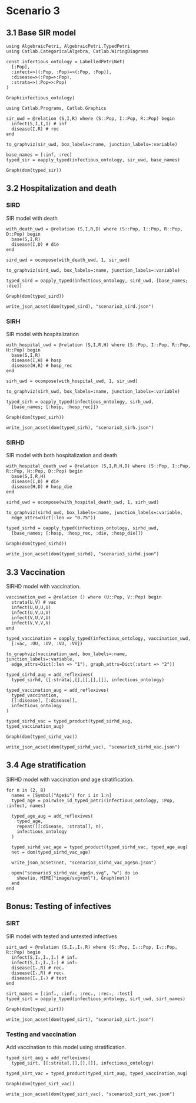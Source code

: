 # Scenario 3

## 3.1 Base SIR model


```@example s3_new_mdls
using AlgebraicPetri, AlgebraicPetri.TypedPetri
using Catlab.CategoricalAlgebra, Catlab.WiringDiagrams

const infectious_ontology = LabelledPetriNet(
  [:Pop],
  :infect=>((:Pop, :Pop)=>(:Pop, :Pop)),
  :disease=>(:Pop=>:Pop),
  :strata=>(:Pop=>:Pop)
)

Graph(infectious_ontology)
```


```@example s3_new_mdls
using Catlab.Programs, Catlab.Graphics

sir_uwd = @relation (S,I,R) where (S::Pop, I::Pop, R::Pop) begin
  infect(S,I,I,I) # inf
  disease(I,R) # rec
end

to_graphviz(sir_uwd, box_labels=:name, junction_labels=:variable)
```


```@example s3_new_mdls
base_names = [:inf, :rec]
typed_sir = oapply_typed(infectious_ontology, sir_uwd, base_names)

Graph(dom(typed_sir))
```

## 3.2 Hospitalization and death

### SIRD

SIR model with death


```@example s3_new_mdls
with_death_uwd = @relation (S,I,R,D) where (S::Pop, I::Pop, R::Pop, D::Pop) begin
  base(S,I,R)
  disease(I,D) # die
end

sird_uwd = ocompose(with_death_uwd, 1, sir_uwd)

to_graphviz(sird_uwd, box_labels=:name, junction_labels=:variable)
```


```@example s3_new_mdls
typed_sird = oapply_typed(infectious_ontology, sird_uwd, [base_names; :die])

Graph(dom(typed_sird))
```


```@example s3_new_mdls
write_json_acset(dom(typed_sird), "scenario3_sird.json")
```

### SIRH

SIR model with hospitalization


```@example s3_new_mdls
with_hospital_uwd = @relation (S,I,R,H) where (S::Pop, I::Pop, R::Pop, H::Pop) begin
  base(S,I,R)
  disease(I,H) # hosp
  disease(H,R) # hosp_rec
end

sirh_uwd = ocompose(with_hospital_uwd, 1, sir_uwd)

to_graphviz(sirh_uwd, box_labels=:name, junction_labels=:variable)
```


```@example s3_new_mdls
typed_sirh = oapply_typed(infectious_ontology, sirh_uwd,
  [base_names; [:hosp, :hosp_rec]])

Graph(dom(typed_sirh))
```


```@example s3_new_mdls
write_json_acset(dom(typed_sirh), "scenario3_sirh.json")
```

### SIRHD

SIR model with both hospitalization and death


```@example s3_new_mdls
with_hospital_death_uwd = @relation (S,I,R,H,D) where (S::Pop, I::Pop, R::Pop, H::Pop, D::Pop) begin
  base(S,I,R,H)
  disease(I,D) # die
  disease(H,D) # hosp_die
end

sirhd_uwd = ocompose(with_hospital_death_uwd, 1, sirh_uwd)

to_graphviz(sirhd_uwd, box_labels=:name, junction_labels=:variable,
  edge_attrs=Dict(:len => "0.75"))
```


```@example s3_new_mdls
typed_sirhd = oapply_typed(infectious_ontology, sirhd_uwd,
  [base_names; [:hosp, :hosp_rec, :die, :hosp_die]])

Graph(dom(typed_sirhd))
```


```@example s3_new_mdls
write_json_acset(dom(typed_sirhd), "scenario3_sirhd.json")
```

## 3.3 Vaccination

SIRHD model with vaccination.


```@example s3_new_mdls
vaccination_uwd = @relation () where (U::Pop, V::Pop) begin
  strata(U,V) # vac
  infect(U,U,U,U)
  infect(U,V,U,V)
  infect(V,U,V,U)
  infect(V,V,V,V)
end

typed_vaccination = oapply_typed(infectious_ontology, vaccination_uwd,
  [:vac, :UU, :UV, :VU, :VV])

to_graphviz(vaccination_uwd, box_labels=:name, junction_labels=:variable,
  edge_attrs=Dict(:len => "1"), graph_attrs=Dict(:start => "2"))
```


```@example s3_new_mdls
typed_sirhd_aug = add_reflexives(
  typed_sirhd, [[:strata],[],[],[],[]], infectious_ontology)

typed_vaccination_aug = add_reflexives(
  typed_vaccination,
  [[:disease], [:disease]],
  infectious_ontology
)

typed_sirhd_vac = typed_product(typed_sirhd_aug, typed_vaccination_aug)

Graph(dom(typed_sirhd_vac))
```


```@example s3_new_mdls
write_json_acset(dom(typed_sirhd_vac), "scenario3_sirhd_vac.json")
```

## 3.4 Age stratification

SIRHD model with vaccination *and* age stratification.


```@example s3_new_mdls
for n in (2, 8)
  names = [Symbol("Age$i") for i in 1:n]
  typed_age = pairwise_id_typed_petri(infectious_ontology, :Pop, :infect, names)

  typed_age_aug = add_reflexives(
    typed_age,
    repeat([[:disease, :strata]], n),
    infectious_ontology
  )

  typed_sirhd_vac_age = typed_product(typed_sirhd_vac, typed_age_aug)
  net = dom(typed_sirhd_vac_age)
  
  write_json_acset(net, "scenario3_sirhd_vac_age$n.json")
  
  open("scenario3_sirhd_vac_age$n.svg", "w") do io
    show(io, MIME("image/svg+xml"), Graph(net))
  end
end
```

## Bonus: Testing of infectives

### SIRT

SIR model with tested and untested infectives


```@example s3_new_mdls
sirt_uwd = @relation (S,Iᵤ,Iₜ,R) where (S::Pop, Iᵤ::Pop, Iₜ::Pop, R::Pop) begin
  infect(S,Iᵤ,Iᵤ,Iᵤ) # infᵤ
  infect(S,Iₜ,Iᵤ,Iₜ) # infₜ
  disease(Iᵤ,R) # recᵤ
  disease(Iₜ,R) # recₜ
  disease(Iᵤ,Iₜ) # test
end

sirt_names = [:infᵤ, :infₜ, :recᵤ, :recₜ, :test]
typed_sirt = oapply_typed(infectious_ontology, sirt_uwd, sirt_names)

Graph(dom(typed_sirt))
```


```@example s3_new_mdls
write_json_acset(dom(typed_sirt), "scenario3_sirt.json")
```

### Testing and vaccination

Add vaccination to this model using stratification.


```@example s3_new_mdls
typed_sirt_aug = add_reflexives(
  typed_sirt, [[:strata],[],[],[]], infectious_ontology)

typed_sirt_vac = typed_product(typed_sirt_aug, typed_vaccination_aug)

Graph(dom(typed_sirt_vac))
```


```@example s3_new_mdls
write_json_acset(dom(typed_sirt_vac), "scenario3_sirt_vac.json")
```
